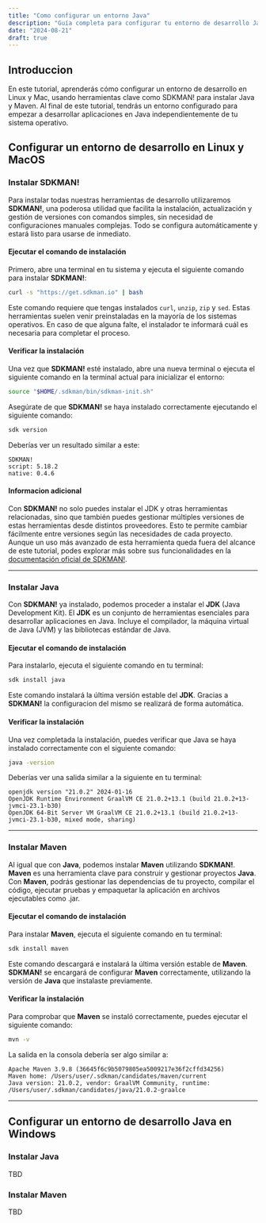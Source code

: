 ```yaml
---
title: "Como configurar un entorno Java"
description: "Guía completa para configurar tu entorno de desarrollo Java. Desde la instalación del JDK hasta la creación de proyectos avanzados, aquí encontrarás todo lo que necesitas para comenzar a programar en Java."
date: "2024-08-21"
draft: true
---
```

## Introduccion

En este tutorial, aprenderás cómo configurar un entorno de desarrollo en Linux y Mac, usando herramientas clave como SDKMAN! para instalar Java y Maven.  Al final de este tutorial, tendrás un entorno configurado para empezar a desarrollar aplicaciones en Java independientemente de tu sistema operativo.

## Configurar un entorno de desarrollo en Linux y MacOS
### Instalar SDKMAN!

Para instalar todas nuestras herramientas de desarrollo utilizaremos **SDKMAN!**, una poderosa utilidad que facilita la instalación, actualización y gestión de versiones con comandos simples, sin necesidad de configuraciones manuales complejas. Todo se configura automáticamente y estará listo para usarse de inmediato.

#### Ejecutar el comando de instalación

Primero, abre una terminal en tu sistema y ejecuta el siguiente comando para instalar **SDKMAN!**:

```bash
curl -s "https://get.sdkman.io" | bash
```
Este comando requiere que tengas instalados `curl`, `unzip`, `zip` y `sed`. Estas herramientas suelen venir preinstaladas en la mayoría de los sistemas operativos. En caso de que alguna falte, el instalador te informará cuál es necesaria para completar el proceso.

#### Verificar la instalación
Una vez que **SDKMAN!** esté instalado, abre una nueva terminal o ejecuta el siguiente comando en la terminal actual para inicializar el entorno:

```bash
source "$HOME/.sdkman/bin/sdkman-init.sh"
```
Asegúrate de que **SDKMAN!** se haya instalado correctamente ejecutando el siguiente comando:

```bash
sdk version
```
Deberías ver un resultado similar a este:

```
SDKMAN!
script: 5.18.2
native: 0.4.6
```

#### Informacion adicional
Con **SDKMAN!** no solo puedes instalar el JDK y otras herramientas relacionadas, sino que también puedes gestionar múltiples versiones de estas herramientas desde distintos proveedores. Esto te permite cambiar fácilmente entre versiones según las necesidades de cada proyecto. Aunque un uso más avanzado de esta herramienta queda fuera del alcance de este tutorial, podes explorar más sobre sus funcionalidades en la [documentación oficial de SDKMAN!](https://sdkman.io/).

---

### Instalar Java

Con **SDKMAN!** ya instalado, podemos proceder a instalar el **JDK** (Java Development Kit). El **JDK** es un conjunto de herramientas esenciales para desarrollar aplicaciones en Java. Incluye el compilador, la máquina virtual de Java (JVM) y las bibliotecas estándar de Java.

#### Ejecutar el comando de instalación

Para instalarlo, ejecuta el siguiente comando en tu terminal:

```bash
sdk install java
```

Este comando instalará la última versión estable del **JDK**. Gracias a **SDKMAN!** la configuracion del mismo se realizará de forma automática.

#### Verificar la instalación

Una vez completada la instalación, puedes verificar que Java se haya instalado correctamente con el siguiente comando:

```bash
java -version
```

Deberías ver una salida similar a la siguiente en tu terminal:

```
openjdk version "21.0.2" 2024-01-16
OpenJDK Runtime Environment GraalVM CE 21.0.2+13.1 (build 21.0.2+13-jvmci-23.1-b30)
OpenJDK 64-Bit Server VM GraalVM CE 21.0.2+13.1 (build 21.0.2+13-jvmci-23.1-b30, mixed mode, sharing)
```
---

### Instalar Maven

Al igual que con **Java**, podemos instalar **Maven** utilizando **SDKMAN!**. **Maven** es una herramienta clave para construir y gestionar proyectos **Java**. Con **Maven**, podrás gestionar las dependencias de tu proyecto, compilar el código, ejecutar pruebas y empaquetar la aplicación en archivos ejecutables como .jar.

#### Ejecutar el comando de instalación

Para instalar **Maven**, ejecuta el siguiente comando en tu terminal:

```bash
sdk install maven
```

Este comando descargará e instalará la última versión estable de **Maven**. **SDKMAN!** se encargará de configurar **Maven** correctamente, utilizando la versión de **Java** que instalaste previamente.

#### Verificar la instalación

Para comprobar que **Maven** se instaló correctamente, puedes ejecutar el siguiente comando:

```bash
mvn -v
```

La salida en la consola debería ser algo similar a:

```
Apache Maven 3.9.8 (36645f6c9b5079805ea5009217e36f2cffd34256)
Maven home: /Users/user/.sdkman/candidates/maven/current
Java version: 21.0.2, vendor: GraalVM Community, runtime: /Users/user/.sdkman/candidates/java/21.0.2-graalce
```

---

## Configurar un entorno de desarrollo Java en Windows

### Instalar Java

TBD

### Instalar Maven

TBD
```